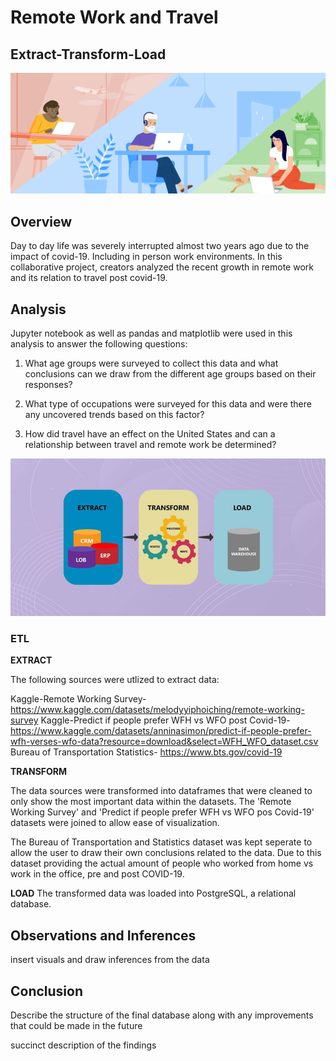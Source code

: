# Remote Work and Travel 
## Extract-Transform-Load

![](Images/remote_work_header.png)

## Overview 

Day to day life was severely interrupted almost two years ago due to the impact of covid-19. Including in person work environments. In this collaborative project, creators analyzed the recent growth in remote work and its relation to travel post covid-19. 

## Analysis 

Jupyter notebook as well as pandas and matplotlib were used in this analysis to answer the following questions: 

1. What age groups were surveyed to collect this data and what conclusions can we draw from the different age groups based on their responses?

2. What type of occupations were surveyed for this data and were there any uncovered trends based on this factor?

3. How did travel have an effect on the United States and can a relationship between travel and remote work be determined?

![](Images/etl_process.jpg)

### ETL 

<strong>EXTRACT</strong>

The following sources were utlized to extract data:

Kaggle-Remote Working Survey-https://www.kaggle.com/datasets/melodyyiphoiching/remote-working-survey
Kaggle-Predict if people prefer WFH vs WFO post Covid-19-https://www.kaggle.com/datasets/anninasimon/predict-if-people-prefer-wfh-verses-wfo-data?resource=download&select=WFH_WFO_dataset.csv
Bureau of Transportation Statistics- https://www.bts.gov/covid-19

<strong>TRANSFORM</strong>

The data sources were transformed into dataframes that were cleaned to only show the most important data within the datasets. The 'Remote Working Survey' and 'Predict if people prefer WFH vs WFO pos Covid-19' datasets were joined to allow ease of visualization. 

The Bureau of Transportation and Statistics dataset was kept seperate to allow the user to draw their own conclusions related to the data. Due to this dataset providing the actual amount of people who worked from home vs work in the office, pre and post COVID-19.  

<strong>LOAD</strong>
The transformed data was loaded into PostgreSQL, a relational database. 

## Observations and Inferences

insert visuals and draw inferences from the data 


## Conclusion 

Describe the structure of the final database along with any improvements that could be made in the future 

succinct description of the findings


